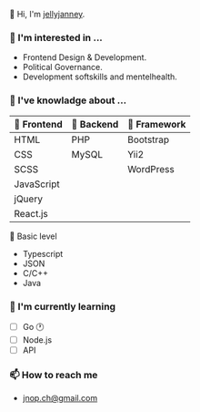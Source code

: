 👋 Hi, I'm [jellyjanney](https://thejanney.my.canva.site/portfolio).
### 👀 I'm interested in ... ###
- Frontend Design & Development.
- Political Governance.
- Development softskills and mentelhealth.
### 🎒 I've knowladge about ... ###

| 🐤 Frontend | 🐣 Backend | 🐥 Framework |
|:-----------------|:---------------|:-----------|
|   HTML            |   PHP           |  Bootstrap  |
|   CSS             |   MySQL         |  Yii2       |
|   SCSS            |                 |  WordPress  |
|   JavaScript      |                 |             |
|   jQuery          |                 |             |
|   React.js        |                 |             |

🐣 Basic level
  - Typescript
  - JSON
  - C/C++
  - Java

### 🔴 I'm currently learning ###
  - [ ] Go :clock1:
  - [ ] Node.js
  - [ ] API
### 📫 How to reach me ### 
  - jnop.ch@gmail.com
